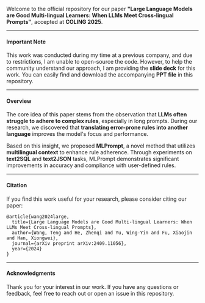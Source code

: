 Welcome to the official repository for our paper **"Large Language Models are Good Multi-lingual Learners: When LLMs Meet Cross-lingual Prompts"**, accepted at **COLING 2025**.

------

#### **Important Note**

This work was conducted during my time at a previous company, and due to restrictions, I am unable to open-source the code. However, to help the community understand our approach, I am providing the **slide deck** for this work. You can easily find and download the accompanying **PPT file** in this repository.

------

#### **Overview**

The core idea of this paper stems from the observation that **LLMs often struggle to adhere to complex rules**, especially in long prompts. During our research, we discovered that **translating error-prone rules into another language** improves the model's focus and performance.

Based on this insight, we proposed **MLPrompt**, a novel method that utilizes **multilingual context** to enhance rule adherence. Through experiments on **text2SQL** and **text2JSON** tasks, MLPrompt demonstrates significant improvements in accuracy and compliance with user-defined rules.

------

#### **Citation**

If you find this work useful for your research, please consider citing our paper:

```
@article{wang2024large,
  title={Large Language Models are Good Multi-lingual Learners: When LLMs Meet Cross-lingual Prompts},
  author={Wang, Teng and He, Zhenqi and Yu, Wing-Yin and Fu, Xiaojin and Han, Xiongwei},
  journal={arXiv preprint arXiv:2409.11056},
  year={2024}
}
```

------

#### **Acknowledgments**

Thank you for your interest in our work. If you have any questions or feedback, feel free to reach out or open an issue in this repository.